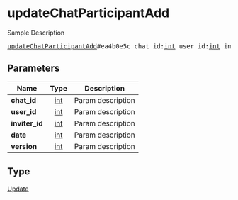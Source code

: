 # updateChatParticipantAdd

Sample Description

<pre>
<a href="../constructor/updateChatParticipantAdd.md">updateChatParticipantAdd</a>#ea4b0e5c chat_id:<a href="../type/int.md">int</a> user_id:<a href="../type/int.md">int</a> inviter_id:<a href="../type/int.md">int</a> date:<a href="../type/int.md">int</a> version:<a href="../type/int.md">int</a> = <a href="../type/Update.md">Update</a>;</pre>
## Parameters

| Name | Type | Description |
|------|:----:|-------------|
| **chat_id** | <a href="../type/int.md">int</a> | Param description |
| **user_id** | <a href="../type/int.md">int</a> | Param description |
| **inviter_id** | <a href="../type/int.md">int</a> | Param description |
| **date** | <a href="../type/int.md">int</a> | Param description |
| **version** | <a href="../type/int.md">int</a> | Param description |

## Type

<a href="../type/Update.md">Update</a>
